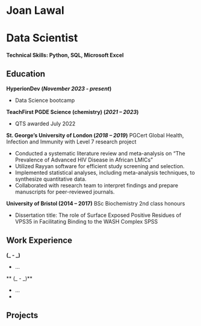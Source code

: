 # Joan Lawal

# Data Scientist

#### Technical Skills: Python, SQL, Microsoft Excel

## Education
**HyperionDev (_November 2023 - present_)** 
- Data Science bootcamp

  
**TeachFirst PGDE Science (chemistry) (_2021 – 2023_)**
  - QTS awarded July 2022

    
**St. George’s University of London (_2018 – 2019_)**	PGCert Global Health, Infection and Immunity with Level 7 research project 
- Conducted a systematic literature review and meta-analysis on “The Prevalence of Advanced HIV Disease in African LMICs” 
- Utilized Rayyan software for efficient study screening and selection.
- Implemented statistical analyses, including meta-analysis techniques, to synthesize quantitative data.
- Collaborated with research team to interpret findings and prepare manuscripts for peer-reviewed journals.

  
**University of Bristol (2014 – 2017)**	BSc Biochemistry 2nd class honours
- Dissertation title: The role of Surface Exposed Positive Residues of VPS35 in Facilitating Binding to the WASH Complex 
SPSS


## Work Experience
**(_ - _)**
- ...

** (_ - _)**
- ...
- 

## Projects





